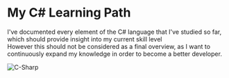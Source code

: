 # My C# Learning Path
<p>
  I've documented every element of the C# language that I've studied so far, which should provide insight into my current skill level</br> 
  However this should not be considered as a final overview, as I want to continuously expand my knowledge in order to become a better developer.
</p>

![C-Sharp](https://user-images.githubusercontent.com/13821079/147151548-c9870b26-675a-4218-8f03-c2f9cbc240ce.png)
